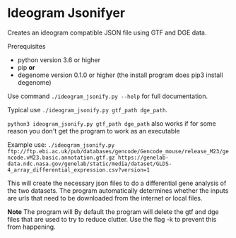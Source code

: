 # Ideogram Jsonifyer

Creates an ideogram compatible JSON file using GTF and DGE data.

Prerequisites
- python version 3.6 or higher
- pip **or** 
- degenome version 0.1.0 or higher
(the install program does pip3 install degenome)

Use command ```./ideogram_jsonify.py --help``` for full documentation.

Typical use
```./ideogram_jsonify.py gtf_path dge_path```.

```python3 ideogram_jsonify.py gtf_path dge_path``` also works if for some reason you don't get the program to work as an executable

Example use:
```./ideogram_jsonify.py ftp://ftp.ebi.ac.uk/pub/databases/gencode/Gencode_mouse/release_M23/gencode.vM23.basic.annotation.gtf.gz https://genelab-data.ndc.nasa.gov/genelab/static/media/dataset/GLDS-4_array_differential_expression.csv?version=1```

This will create the necessary json files to do a differential gene analysis of the two datasets. The program automatically determines whether the inputs are urls that need to be downloaded from the internet or local files.

**Note** The program will By default the program will delete the gtf and dge files that are used to try to reduce clutter. Use the flag -k to prevent this from happening.

